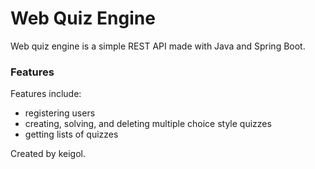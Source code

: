 # Web Quiz Engine
Web quiz engine is a simple REST API made with Java and Spring Boot.

### Features
Features include:
- registering users
- creating, solving, and deleting multiple choice style quizzes
- getting lists of quizzes




Created by keigol.